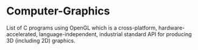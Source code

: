 # Computer-Graphics
List of C programs using OpenGL which is a cross-platform, hardware-accelerated, language-independent, industrial standard API for producing 3D (including 2D) graphics.
